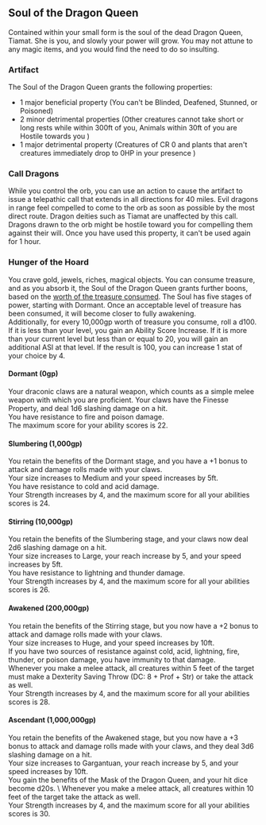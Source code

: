 ## Soul of the Dragon Queen
Contained within your small form is the soul of the dead Dragon Queen, Tiamat. She is you, and slowly your power will grow. 
You may not attune to any magic items, and you would find the need to do so insulting.  

### Artifact
The Soul of the Dragon Queen grants the following properties: 
- 1 major beneficial property (You can't be Blinded, Deafened, Stunned, or Poisoned)
- 2 minor detrimental properties (Other creatures cannot take short or long rests while within 300ft of you, Animals within 30ft of you are Hostile towards you )
- 1 major detrimental property (Creatures of CR 0 and plants that aren't creatures immediately drop to 0HP in your presence )

### Call Dragons
While you control the orb, you can use an action to cause the artifact to issue a telepathic call that extends in all directions for 40 miles. Evil dragons in range feel compelled to come to the orb as soon as possible by the most direct route. Dragon deities such as Tiamat are unaffected by this call. Dragons drawn to the orb might be hostile toward you for compelling them against their will. Once you have used this property, it can't be used again for 1 hour.

### Hunger of the Hoard
You crave gold, jewels, riches, magical objects. You can consume treasure, and as you absorb it, the Soul of the Dragon Queen grants further boons, based on the [worth of the treasure consumed](https://drive.google.com/file/d/0B8XAiXpOfz9cMWt1RTBicmpmUDg/view?resourcekey=0-ceHUken0_UhQ3Apa6g4SJA). 
The Soul has five stages of power, starting with Dormant. Once an acceptable level of treasure has been consumed, it will become closer to fully awakening.  
Additionally, for every 10,000gp worth of treasure you consume, roll a d100. If it is less than your level, you gain an Ability Score Increase. 
If it is more than your current level but less than or equal to 20, you will gain an additional ASI at that level. If the result is 100, you can increase 1 stat of your choice by 4. 

#### Dormant (0gp)
Your draconic claws are a natural weapon, which counts as a simple melee weapon with which you are proficient. 
Your claws have the Finesse Property, and deal 1d6 slashing damage on a hit. \
You have resistance to fire and poison damage. \
The maximum score for your ability scores is 22. 

#### Slumbering (1,000gp)
You retain the benefits of the Dormant stage, and you have a +1 bonus to attack and damage rolls made with your claws. \
Your size increases to Medium and your speed increases by 5ft. \
You have resistance to cold and acid damage. \
Your Strength increases by 4, and the maximum score for all your abilities scores is 24.  

#### Stirring (10,000gp)
You retain the benefits of the Slumbering stage, and your claws now deal 2d6 slashing damage on a hit. \
Your size increases to Large, your reach increase by 5, and your speed increases by 5ft. \
You have resistance to lightning and thunder damage. \
Your Strength increases by 4, and the maximum score for all your abilities scores is 26.  

#### Awakened (200,000gp)
You retain the benefits of the Stirring stage, but you now have a +2 bonus to attack and damage rolls made with your claws. \
Your size increases to Huge, and your speed increases by 10ft. \
If you have two sources of resistance against cold, acid, lightning, fire, thunder, or poison damage, you have immunity to that damage. \
Whenever you make a melee attack, all creatures within 5 feet of the target must make a Dexterity Saving Throw (DC: 8 + Prof + Str) or take the attack as well. \
Your Strength increases by 4, and the maximum score for all your abilities scores is 28.  

#### Ascendant (1,000,000gp)
You retain the benefits of the Awakened stage, but you now have a +3 bonus to attack and damage rolls made with your claws, and they deal 3d6 slashing damage on a hit. \
Your size increases to Gargantuan, your reach increase by 5, and your speed increases by 10ft. \
You gain the benefits of the Mask of the Dragon Queen, and your hit dice become d20s. \ 
Whenever you make a melee attack, all creatures within 10 feet of the target take the attack as well. \
Your Strength increases by 4, and the maximum score for all your abilities scores is 30. 
